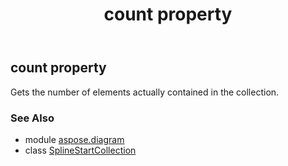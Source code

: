 ﻿---
title: count property
second_title: Aspose.Diagram for Python via .NET API References
description: 
type: docs
weight: 50
url: /python-net/aspose.diagram/splinestartcollection/count/
is_root: false
---

## count property


Gets the number of elements actually contained in the collection.

### See Also
* module [aspose.diagram](../../)
* class [SplineStartCollection](/diagram/python-net/aspose.diagram/splinestartcollection)
